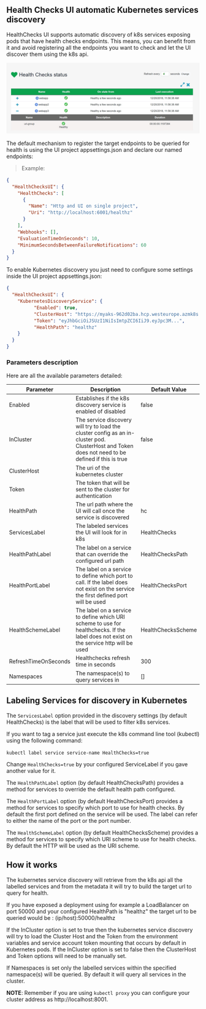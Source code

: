 ## Health Checks UI automatic Kubernetes services discovery

HealthChecks UI supports automatic discovery of k8s services exposing pods that have health checks endpoints. This means, you can benefit from it and avoid registering all the endpoints you want to check and let the UI discover them using the k8s api.

![k8s-discovery](./images/k8s-discovery-service.png)

The default mechanism to register the target endpoints to be queried for health is using the UI project appsettings.json and declare our named endpoints:

>Example:

```json
{
  "HealthChecksUI": {
    "HealthChecks": [
      {
        "Name": "Http and UI on single project",
        "Uri": "http://localhost:6001/healthz"
      }
    ],
    "Webhooks": [],
    "EvaluationTimeOnSeconds": 10,
    "MinimumSecondsBetweenFailureNotifications": 60
  }
}
```


To enable Kubernetes discovery you just need to configure some settings inside the UI project appsettings.json:

```json
{
  "HealthChecksUI": {
    "KubernetesDiscoveryService": {
          "Enabled": true,
          "ClusterHost": "https://myaks-962d02ba.hcp.westeurope.azmk8s.io:443",
          "Token": "eyJhbGciOiJSUzI1NiIsImtpZCI6IiJ9.eyJpc3M...",      
          "HealthPath": "healthz"      
    }
  }
}
```

### Parameters description

Here are all the available parameters detailed:

| Parameter            | Description                                                                                                                                       | Default Value      |
| -------------------- | ------------------------------------------------------------------------------------------------------------------------------------------------- | ------------------ |
| Enabled              | Establishes if the k8s discovery service is enabled of disabled                                                                                   | false              |
| InCluster            | The service discovery will try to load the cluster config as an in-cluster pod. ClusterHost and Token does not need to be defined if this is true | false              |
| ClusterHost          | The uri of the kubernetes cluster                                                                                                                 |                    |
| Token                | The token that will be sent to the cluster for authentication                                                                                     |                    |
| HealthPath           | The url path where the UI will call once the service is discovered                                                                                | hc                 |
| ServicesLabel        | The labeled services the UI will look for in k8s                                                                                                  | HealthChecks       |
| HealthPathLabel      | The label on a service that can override the configured url path                                                                                  | HealthChecksPath   |
| HealthPortLabel      | The label on a service to define which port to call. If the label does not exist on the service the first defined port will be used               | HealthChecksPort   |
| HealthSchemeLabel    | The label on a service to define which URI scheme to use for healthchecks. If the label does not exist on the service http will be used           | HealthChecksScheme |
| RefreshTimeOnSeconds | Healthchecks refresh time in seconds                                                                                                              | 300                |
| Namespaces           | The namespace(s) to query services in                                                                                                             | []                 |

## Labeling Services for discovery in Kubernetes

The `ServicesLabel` option provided in the discovery settings (by default HealthChecks) is the label that will be used to filter k8s services.

If you want to tag a service just execute the k8s command line tool (kubectl) using the following command:

`kubectl label service service-name HealthChecks=true`

Change `HealthChecks=true` by your configured ServiceLabel if you gave another value for it.

The `HealthPathLabel` option (by default HealthChecksPath) provides a method for services to override the default health path configured.

The `HealthPortLabel` option (by default HealthChecksPort) provides a method for services to specify which port to use for health checks. By default the first port defined on the service will be used. The label can refer to either the name of the port or the port number.

The `HealthSchemeLabel` option (by default HealthChecksScheme) provides a method for services to specify which URI scheme to use for health checks. By default the HTTP will be used as the URI scheme.

## How it works

The kubernetes service discovery will retrieve from the k8s api all the labelled services and from the metadata it will try to build the target url to query for health.

If you have exposed a deployment using for example a LoadBalancer on port 50000 and your configured HealthPath is "healthz" the target url to be queried would be : (ip/host):50000/healthz

If the InCluster option is set to true then the kubernetes service discovery will try to load the Cluster Host and the Token from the environment variables and service account token mounting that occurs by default in Kubernetes pods. If the InCluster option is set to false then the ClusterHost and Token options will need to be manually set.

If Namespaces is set only the labelled services within the specified namespace(s) will be queried. By default it will query all services in the cluster.

**NOTE**: Remember if you are using `kubectl proxy` you can configure your cluster address as http://localhost:8001.
